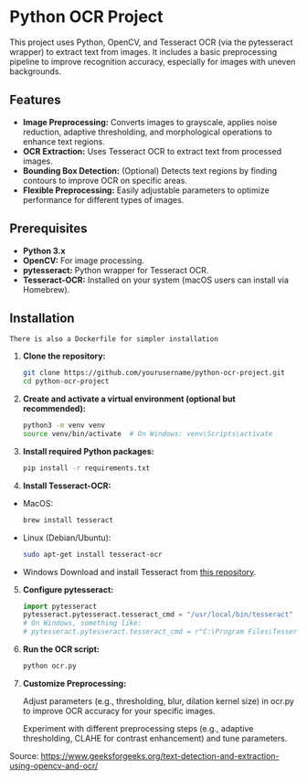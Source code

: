 # Python OCR Project

This project uses Python, OpenCV, and Tesseract OCR (via the pytesseract wrapper) to extract text from images. It includes a basic preprocessing pipeline to improve recognition accuracy, especially for images with uneven backgrounds.

## Features

- **Image Preprocessing:** Converts images to grayscale, applies noise reduction, adaptive thresholding, and morphological operations to enhance text regions.
- **OCR Extraction:** Uses Tesseract OCR to extract text from processed images.
- **Bounding Box Detection:** (Optional) Detects text regions by finding contours to improve OCR on specific areas.
- **Flexible Preprocessing:** Easily adjustable parameters to optimize performance for different types of images.

## Prerequisites

- **Python 3.x**
- **OpenCV:** For image processing.
- **pytesseract:** Python wrapper for Tesseract OCR.
- **Tesseract-OCR:** Installed on your system (macOS users can install via Homebrew).

## Installation

	There is also a Dockerfile for simpler installation

1. **Clone the repository:**

   ```bash
   git clone https://github.com/yourusername/python-ocr-project.git
   cd python-ocr-project

2. **Create and activate a virtual environment (optional but recommended):**

	```bash
	python3 -m venv venv
	source venv/bin/activate  # On Windows: venv\Scripts\activate

3. **Install required Python packages:**

	```bash
	pip install -r requirements.txt

4. **Install Tesseract-OCR:**

- MacOS:
	```bash
	brew install tesseract
	
- Linux (Debian/Ubuntu):
	```bash
	sudo apt-get install tesseract-ocr
- Windows
	Download and install Tesseract from <a href="https://github.com/tesseract-ocr/tesseract">this repository</a>.

5. **Configure pytesseract:**
	```python
	import pytesseract
	pytesseract.pytesseract.tesseract_cmd = "/usr/local/bin/tesseract"  # macOS/Linux
	# On Windows, something like:
	# pytesseract.pytesseract.tesseract_cmd = r"C:\Program Files\Tesseract-OCR\tesseract.exe"

6. **Run the OCR script:**
	```bash
	python ocr.py

6. **Customize Preprocessing:**

	Adjust parameters (e.g., thresholding, blur, dilation kernel size) in ocr.py to improve OCR accuracy for your specific images.

	Experiment with different preprocessing steps (e.g., adaptive thresholding, CLAHE for contrast enhancement) and tune parameters.



Source:
https://www.geeksforgeeks.org/text-detection-and-extraction-using-opencv-and-ocr/

